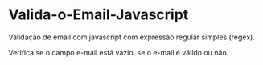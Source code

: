 # Valida-o-Email-Javascript

Validação de email com javascript com expressão regular simples (regex).

Verifica se o campo e-mail está vazio, se o e-mail é válido ou não.
